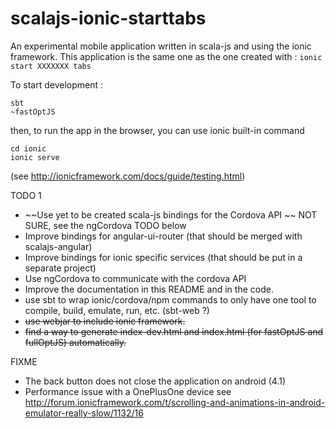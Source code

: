 scalajs-ionic-starttabs
==================

An experimental mobile application written in scala-js and using the ionic framework.
This application is the same one as the one created with : ```ionic start XXXXXXX tabs```

To start development :

```
sbt 
~fastOptJS
```
then, to run the app in the browser, you can use ionic built-in command
```
cd ionic
ionic serve
```
(see http://ionicframework.com/docs/guide/testing.html)

TODO 1

- ~~Use yet to be created scala-js bindings for the Cordova API ~~ NOT SURE, see the ngCordova TODO below
- Improve bindings for angular-ui-router (that should be merged with scalajs-angular)
- Improve bindings for ionic specific services (that should be put in a separate project)
- Use ngCordova to communicate with the cordova API
- Improve the documentation in this README and in the code.
- use sbt to wrap ionic/cordova/npm commands to only have one tool to compile, build, emulate, run, etc. (sbt-web ?)
- ~~use webjar to include ionic framework.~~
- ~~find a way to generate index-dev.html and index.html (for fastOptJS and fullOptJS) automatically.~~

FIXME 
- The back button does not close the application on android (4.1)
- Performance issue with a OnePlusOne device see http://forum.ionicframework.com/t/scrolling-and-animations-in-android-emulator-really-slow/1132/16
